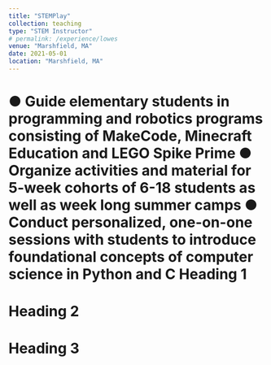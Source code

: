 ```yaml
---
title: "STEMPlay"
collection: teaching
type: "STEM Instructor"
# permalink: /experience/lowes
venue: "Marshfield, MA"
date: 2021-05-01
location: "Marshfield, MA"
---
```


● Guide elementary students in programming and robotics programs consisting of MakeCode, Minecraft Education and LEGO Spike Prime
● Organize activities and material for 5-week cohorts of 6-18 students as well as week long summer camps
● Conduct personalized, one-on-one sessions with students to introduce foundational concepts of computer science in Python and C
Heading 1
======

Heading 2
======

Heading 3
======

